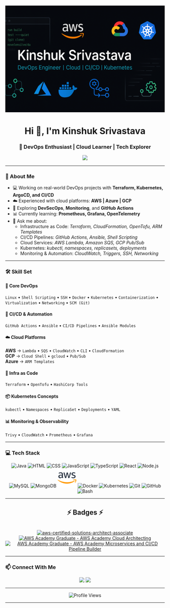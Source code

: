 <p align="center">
  <img src="banner.png" alt="Kinshuk Srivastava - DevOps Engineer" />
</p>



<h1 align="center">Hi 👋, I'm Kinshuk Srivastava</h1>
<h3 align="center">🚀 DevOps Enthusiast | Cloud Learner | Tech Explorer</h3>

<p align="center">
  <img src="https://readme-typing-svg.herokuapp.com?center=true&lines=Always+learning+new+techs;Passionate+about+DevOps+%26+Cloud;I+break+things+to+fix+them+better!" />
</p>

---

### 🌟 About Me

- 💻 Working on real-world DevOps projects with **Terraform, Kubernetes, ArgoCD, and CI/CD**
- ☁️ Experienced with cloud platforms: **AWS | Azure | GCP**
- 🔐 Exploring **DevSecOps**, **Monitoring**, and **GitHub Actions**
- 📊 Currently learning: **Prometheus, Grafana, OpenTelemetry**
- 💬 Ask me about:
  - Infrastructure as Code: *Terraform, CloudFormation, OpenTofu, ARM Templates*
  - CI/CD Pipelines: *GitHub Actions, Ansible, Shell Scripting*
  - Cloud Services: *AWS Lambda, Amazon SQS, GCP Pub/Sub*
  - Kubernetes: *kubectl, namespaces, replicasets, deployments*
  - Monitoring & Automation: *CloudWatch, Triggers, SSH, Networking*

---

### 🛠️ Skill Set

#### 🔧 Core DevOps
`Linux` • `Shell Scripting` • `SSH` • `Docker` • `Kubernetes` • `Containerization` • `Virtualization` • `Networking` • `SCM (Git)`

#### 🔁 CI/CD & Automation
`GitHub Actions` • `Ansible` • `CI/CD Pipelines` • `Ansible Modules`

#### ☁️ Cloud Platforms
**AWS** → `Lambda` • `SQS` • `CloudWatch` • `CLI` • `CloudFormation`  
**GCP** → `Cloud Shell` • `gcloud` • `Pub/Sub`  
**Azure** → `ARM Templates`

#### 🧰 Infra as Code
`Terraform` • `OpenTofu` • `HashiCorp Tools`

#### 📦 Kubernetes Concepts
`kubectl` • `Namespaces` • `ReplicaSet` • `Deployments` • `YAML`

#### 📊 Monitoring & Observability
`Trivy` • `CloudWatch` • `Prometheus` • `Grafana`

---

### 💻 Tech Stack

<p align="center">
  <img src="https://cdn.jsdelivr.net/gh/devicons/devicon/icons/java/java-original.svg" width="40" height="40" alt="Java"/>
  <img src="https://cdn.jsdelivr.net/gh/devicons/devicon/icons/html5/html5-original.svg" width="40" height="40" alt="HTML"/>
  <img src="https://cdn.jsdelivr.net/gh/devicons/devicon/icons/css3/css3-original.svg" width="40" height="40" alt="CSS"/>
  <img src="https://cdn.jsdelivr.net/gh/devicons/devicon/icons/javascript/javascript-original.svg" width="40" height="40" alt="JavaScript"/>
  <img src="https://cdn.jsdelivr.net/gh/devicons/devicon/icons/typescript/typescript-original.svg" width="40" height="40" alt="TypeScript"/>
  <img src="https://cdn.jsdelivr.net/gh/devicons/devicon/icons/react/react-original.svg" width="40" height="40" alt="React"/>
  <img src="https://cdn.jsdelivr.net/gh/devicons/devicon/icons/nodejs/nodejs-original.svg" width="40" height="40" alt="Node.js"/>
  <img src="https://cdn.jsdelivr.net/gh/devicons/devicon/icons/mysql/mysql-original-wordmark.svg" width="40" height="40" alt="MySQL"/>
  <img src="https://cdn.jsdelivr.net/gh/devicons/devicon/icons/mongodb/mongodb-original.svg" width="40" height="40" alt="MongoDB"/>
  <img src="https://raw.githubusercontent.com/devicons/devicon/master/icons/amazonwebservices/amazonwebservices-original-wordmark.svg" width="60" alt="AWS"/>
  <img src="https://cdn.jsdelivr.net/gh/devicons/devicon/icons/docker/docker-original.svg" width="40" height="40" alt="Docker"/>
  <img src="https://cdn.jsdelivr.net/gh/devicons/devicon/icons/kubernetes/kubernetes-plain.svg" width="40" height="40" alt="Kubernetes"/>
  <img src="https://cdn.jsdelivr.net/gh/devicons/devicon/icons/git/git-original.svg" width="40" height="40" alt="Git"/>
  <img src="https://cdn.jsdelivr.net/gh/devicons/devicon/icons/github/github-original.svg" width="40" height="40" alt="GitHub"/>
  <img src="https://cdn.jsdelivr.net/gh/devicons/devicon/icons/bash/bash-original.svg" width="40" height="40" alt="Bash"/>
</p>

---

<h2 align="center">⚡ Badges ⚡</h2>
<br>
    
<div align="center">
  <a href="https://www.credly.com/badges/7cedd2c5-3eb0-435c-b455-9291dc8e95a0/public_url">
    <img src="https://github.com/user-attachments/assets/37f1b3de-a345-4259-a242-ce3e186289d8" alt="aws-certified-solutions-architect-associate" width="300" height="300"/>
  </a>

  <a href="https://www.credly.com/badges/eac5ff78-4009-4d3c-bdd6-e41bfb49d521/public_url">
    <img src="https://github.com/user-attachments/assets/bb5a49ae-038f-4b44-a6d2-f8b97728cc7c" alt="AWS Academy Graduate - AWS Academy Cloud Architecting" width="300" height="300"/>
  </a>

  <a href="https://www.credly.com/badges/3521ce60-cbe6-43bf-9989-6be60cb67897/public_url">
    <img src="https://github.com/user-attachments/assets/47dd9dce-4c41-48d9-8d57-d9061131e715" alt="AWS Academy Graduate - AWS Academy Microservices and CI/CD Pipeline Builder" width="300" height="300"/>
  </a>
</div>

---

### 📫 Connect With Me

<p align="center">
  <a href="https://www.linkedin.com/in/kinshuk-srivastava-57932a241/"><img src="https://img.shields.io/badge/LinkedIn-blue?style=for-the-badge&logo=linkedin" /></a>
  <a href="mailto:kinshuksriv9191@gmail.com"><img src="https://img.shields.io/badge/Gmail-D14836?style=for-the-badge&logo=gmail&logoColor=white" /></a>
</p>

---

<p align="center">
  <img src="https://komarev.com/ghpvc/?username=kinshuksrivastava&label=Profile+Views&color=0e75b6&style=flat" alt="Profile Views" />
</p>

---


